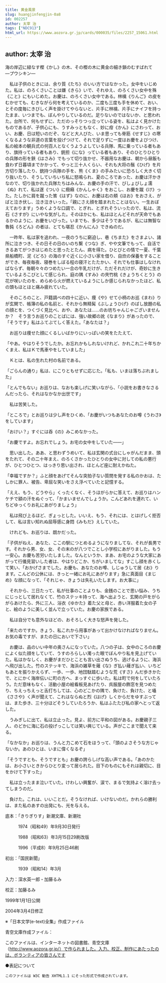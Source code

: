 ```yaml
---
title: 黄金風景
slug: huangjinfengjin-0a8
id: 002257
author: 太宰 治
tags: ["NDC913"]
html_url: https://www.aozora.gr.jp/cards/000035/files/2257_15061.html
---
```


## author: 太宰 治

海の岸辺に緑なす樫《かし》の木、その樫の木に黄金の細き鎖のむすばれて　　　―プウシキン―





　私は子供のときには、余り質《たち》のいい方ではなかった。女中をいじめた。私は、のろくさいことは嫌《きら》いで、それゆえ、のろくさい女中を殊《こと》にもいじめた。お慶は、のろくさい女中である。林檎《りんご》の皮をむかせても、むきながら何を考えているのか、二度も三度も手を休めて、おい、とその度毎にきびしく声を掛けてやらないと、片手に林檎、片手にナイフを持ったまま、いつまでも、ぼんやりしているのだ。足りないのではないか、と思われた。台所で、何もせずに、ただのっそりつっ立っている姿を、私はよく見かけたものであるが、子供心にも、うすみっともなく、妙に疳《かん》にさわって、おい、お慶、日は短いのだぞ、などと大人びた、いま思っても脊筋《せすじ》の寒くなるような非道の言葉を投げつけて、それで足りずに一度はお慶をよびつけ、私の絵本の観兵式の何百人となくうようよしている兵隊、馬に乗っている者もあり、旗持っている者もあり、銃担《にな》っている者もあり、そのひとりひとりの兵隊の形を鋏《はさみ》でもって切り抜かせ、不器用なお慶は、朝から昼飯も食わず日暮頃までかかって、やっと三十人くらい、それも大将の鬚《ひげ》を片方切り落したり、銃持つ兵隊の手を、熊《くま》の手みたいに恐ろしく大きく切り抜いたり、そうしていちいち私に怒鳴られ、夏のころであった、お慶は汗かきなので、切り抜かれた兵隊たちはみんな、お慶の手の汗で、びしょびしょ濡《ぬ》れて、私は遂《つい》に癇癪《かんしゃく》をおこし、お慶を蹴《け》った。たしかに肩を蹴った筈《はず》なのに、お慶は右の頬《ほお》をおさえ、がばと泣き伏し、泣き泣きいった。「親にさえ顔を踏まれたことはない。一生おぼえております」うめくような口調で、とぎれ、とぎれそういったので、私は、流石《さすが》にいやな気がした。そのほかにも、私はほとんどそれが天命でもあるかのように、お慶をいびった。いまでも、多少はそうであるが、私には無智な魯鈍《ろどん》の者は、とても堪忍《かんにん》できぬのだ。

　一昨年、私は家を追われ、一夜のうちに窮迫し、巷《ちまた》をさまよい、諸所に泣きつき、その日その日のいのち繋《つな》ぎ、やや文筆でもって、自活できるあてがつきはじめたと思ったとたん、病を得た。ひとびとの情で一夏、千葉県船橋町、泥《どろ》の海のすぐ近くに小さい家を借り、自炊の保養をすることができ、毎夜毎夜、寝巻をしぼる程の寝汗とたたかい、それでも仕事はしなければならず、毎朝々々のつめたい一合の牛乳だけが、ただそれだけが、奇妙に生きているよろこびとして感じられ、庭の隅《すみ》の夾竹桃《きょうちくとう》の花が咲いたのを、めらめら火が燃えているようにしか感じられなかったほど、私の頭もほとほと痛み疲れていた。

　そのころのこと、戸籍調べの四十に近い、痩《や》せて小柄のお巡《まわ》りが玄関で、帳簿の私の名前と、それから無精髯《ぶしょうひげ》のばし放題の私の顔とを、つくづく見比べ、おや、あなたは……のお坊ちゃんじゃございませんか？　そう言うお巡りのことばには、強い故郷の訛《なまり》があったので、「そうです」私はふてぶてしく答えた。「あなたは？」

　お巡りは痩せた顔にくるしいばかりにいっぱいの笑をたたえて、

「やあ。やはりそうでしたか。お忘れかもしれないけれど、かれこれ二十年ちかくまえ、私はＫで馬車やをしていました」

　Ｋとは、私の生れた村の名前である。

「ごらんの通り」私は、にこりともせずに応じた。「私も、いまは落ちぶれました」

「とんでもない」お巡りは、なおも楽しげに笑いながら、「小説をお書きなさるんだったら、それはなかなか出世です」

　私は苦笑した。

「ところで」とお巡りは少し声をひくめ、「お慶がいつもあなたのお噂《うわさ》をしています」

「おけい？」すぐには呑《の》みこめなかった。

「お慶ですよ。お忘れでしょう。お宅の女中をしていた――」

　思い出した。ああ、と思わずうめいて、私は玄関の式台にしゃがんだまま、頭をたれて、その二十年まえ、のろくさかったひとりの女中に対しての私の悪行が、ひとつひとつ、はっきり思い出され、ほとんど座に耐えかねた。

「幸福ですか？」ふと顔をあげてそんな突拍子ない質問を発する私のかおは、たしかに罪人、被告、卑屈な笑いをさえ浮べていたと記憶する。

「ええ、もう、どうやら」くったくなく、そうほがらかに答えて、お巡りはハンケチで額の汗をぬぐって、「かまいませんでしょうか。こんどあれを連れて、いちどゆっくりお礼にあがりましょう」

　私は飛び上るほど、ぎょっとした。いいえ、もう、それには、とはげしく拒否して、私は言い知れぬ屈辱感に身悶《みもだ》えしていた。

　けれども、お巡りは、朗かだった。

「子供がねえ、あなた、ここの駅につとめるようになりましてな、それが長男です。それから男、女、女、その末のが八つでことし小学校にあがりました。もう一安心。お慶も苦労いたしました。なんというか、まあ、お宅のような大家にあがって行儀見習いした者は、やはりどこか、ちがいましてな」すこし顔を赤くして笑い、「おかげさまでした。お慶も、あなたのお噂、しじゅうして居《お》ります。こんどの公休には、きっと一緒にお礼にあがります」急に真面目《まじめ》な顔になって、「それじゃ、きょうは失礼いたします。お大事に」

　それから、三日たって、私が仕事のことよりも、金銭のことで思い悩み、うちにじっとして居れなくて、竹のステッキ持って、海へ出ようと、玄関の戸をがらがらあけたら、外に三人、浴衣《ゆかた》着た父と母と、赤い洋服着た女の子と、絵のように美しく並んで立っていた。お慶の家族である。

　私は自分でも意外なほどの、おそろしく大きな怒声を発した。

「来たのですか。きょう、私これから用事があって出かけなければなりません。お気の毒ですが、またの日においで下さい」

　お慶は、品のいい中年の奥さんになっていた。八つの子は、女中のころのお慶によく似た顔をしていて、うすのろらしい濁った眼でぼんやり私を見上げていた。私はかなしく、お慶がまだひとことも言い出さぬうち、逃げるように、海浜へ飛び出した。竹のステッキで、海浜の雑草を薙《な》ぎ払い薙ぎ払い、いちどもあとを振りかえらず、一歩、一歩、地団駄踏むような荒《すさ》んだ歩きかたで、とにかく海岸伝いに町の方へ、まっすぐに歩いた。私は町で何をしていたろう。ただ意味もなく、活動小屋の絵看板見あげたり、呉服屋の飾窓を見つめたり、ちえっちえっと舌打ちしては、心のどこかの隅で、負けた、負けた、と囁《ささや》く声が聞えて、これはならぬと烈《はげ》しくからだをゆすぶっては、また歩き、三十分ほどそうしていたろうか、私はふたたび私の家へとって返した。

　うみぎしに出て、私は立止った。見よ、前方に平和の図がある。お慶親子三人、のどかに海に石の投げっこしては笑い興じている。声がここまで聞えて来る。

「なかなか」お巡りは、うんと力こめて石をほうって、「頭のよさそうな方じゃないか。あのひとは、いまに偉くなるぞ」

「そうですとも、そうですとも」お慶の誇らしげな高い声である。「あのかたは、お小さいときからひとり変って居られた。目下のものにもそれは親切に、目をかけて下すった」

　私は立ったまま泣いていた。けわしい興奮が、涙で、まるで気持よく溶け去ってしまうのだ。

　負けた。これは、いいことだ。そうなければ、いけないのだ。かれらの勝利は、また私のあすの出発にも、光を与える。













底本：「きりぎりす」新潮文庫、新潮社


　　　1974（昭和49）年9月30日発行

　　　1988（昭和63）年3月15日29刷改版

　　　1996（平成8）年9月25日46刷

初出：「国民新聞」

　　　1939（昭和14）年3月

入力：深水英一郎・加藤るみ

校正：加藤るみ

1999年1月1日公開

2004年3月4日修正

※「日本文学(e-text)全集」作成ファイル

青空文庫作成ファイル：

このファイルは、インターネットの図書館、青空文庫（http://www.aozora.gr.jp/）で作られました。入力、校正、制作にあたったのは、ボランティアの皆さんです











●表記について


	このファイルは W3C 勧告 XHTML1.1 にそった形式で作成されています。